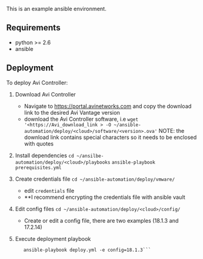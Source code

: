 This is an example ansible environment.

## Requirements

 - python >= 2.6
 - ansible 
 
 ## Deployment
 To deploy Avi Controller:
   1. Download Avi Controller
      - Navigate to https://portal.avinetworks.com and copy the download link 
        to the desired Avi Vantage version
      - download the Avi Controller software, i.e
        `wget '<https://Avi_download_link > -O ~/ansible-automation/deploy/<cloud>/software/<version>.ova'`
         NOTE: the download link contains special characters so it needs to be enclosed with quotes
   
   2. Install dependencies
      `cd ~/ansilbe-automation/deploy/<cloud>/playbooks`
      `ansible-playbook prerequisites.yml`
      
   3. Create credentials file
      `cd ~/ansible-automation/deploy/vmware/`
      - edit `credentials` file
      -  **I recommend encrypting the credentials file with ansible vault
    
   4. Edit config files 
      `cd ~/ansible-automation/deploy/<cloud>/config/`
      - Create or edit a config file, there are two examples (18.1.3 and 17.2.14)
      
   5. Execute deployment playbook
      ```cd ~/ansible-automation/deploy/vmware/playbooks
         ansible-playbook deploy.yml -e config=18.1.3```
       

